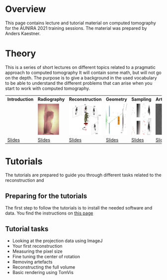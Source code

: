 # Overview
This page contains lecture and tutorial material on computed tomography for the AUNIRA 2021 training sessions.
The material was prepared by Anders Kaestner.

# Theory 
This is a series of short lectures on different topics related to a pragmatic approach to computed tomography It will contain some math, but will not go on the depth. The purpose is to give a background in the used vocabulary to be able to understand the different problems that can arise when you start to work with computed tomography. 
<table>
<tr><th>Introduction</th><th>Radiography</th><th>Reconstruction</th><th>Geometry</th><th>Sampling</th><th>Artefacts</th></tr>
<tr><td></td>
  <td><img src="figures/raw.jpg" style="height:100px" /></td>
  <td><img src="figures/CTacq.svg" style="height:100px" /></td>
  <td><img src="figures/GeometricUnsharpness.svg" style="height:100px" /></td>
  <td><img src="figures/grid.svg" style="height:100px" /></td>
  <td><img src="figures/ring_artifacts.png" style="height:100px" /></td></tr>  
<tr><td><a href="lectures/01_TomoPrinciple_Introduction.pdf">Slides</a></td>
  <td><a href="lectures/02_TomoPrinciple_Radiography.pdf">Slides</a></td>
  <td><a href="lectures/03_TomoPrinciple_Reconstruction.pdf">Slides</a></td>
  <td><a href="lectures/04_TomoPrinciple_BeamGeometry.pdf">Slides</a></td>
  <td><a href="lectures/05_TomoPrinciple_Sampling.pdf">Slides</a></td>
  <td><a href="lectures/06_TomoPrinciple_Artifacts.pdf">Slides</a></td></tr>
</table>

# Tutorials
The tutorials are prepared to guide you through different tasks related to the reconstruction and 
## Preparing for the tutorials
The first step to follow the tutorials is to install the needed software and data. You find the instructions on [this page](installation)
## Tutorial tasks
- Looking at the projection data using ImageJ
- Your first reconstruction
- Measuring the pixel size
- Fine tuning the center of rotation
- Removing artefacts
- Reconstructing the full volume
- Basic rendering using TomVis

